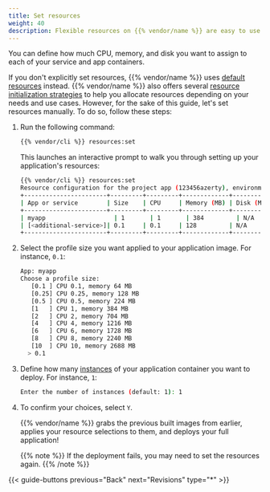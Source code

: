 ```yaml
---
title: Set resources
weight: 40
description: Flexible resources on {{% vendor/name %}} are easy to use. Find all you need to know about resources allocation there.
---
```


You can define how much CPU, memory, and disk you want to assign to each of your service and app containers.

If you don't explicitly set resources, {{% vendor/name %}} uses [default resources](/manage-resources/resource-init.md) instead.
{{% vendor/name %}} also offers several [resource initialization strategies](/manage-resources/resource-init.md) to help you allocate resources depending on your needs and use cases.
However, for the sake of this guide, let's set resources manually.
To do so, follow these steps:

1. Run the following command:

   ```bash {location="Terminal"}
   {{% vendor/cli %}} resources:set
   ```

   This launches an interactive prompt to walk you through setting up your application's resources:

   ```bash {location="Terminal"}
   {{% vendor/cli %}} resources:set
   Resource configuration for the project app (123456azerty), environment main (type: production):
   +-----------------------+---------+---------+-------------+-----------+-----------+
   | App or service        | Size    | CPU     | Memory (MB) | Disk (MB) | Instances |
   +-----------------------+---------+---------+-------------+-----------+-----------+
   | myapp                   | 1       | 1       | 384         | N/A       | 1         |
   | [<additional-service>]| 0.1     | 0.1     | 128         | N/A       | 1         |
   +-----------------------+---------+---------+-------------+-----------+-----------+
   ```

2. Select the profile size you want applied to your application image. For instance, `0.1`:

   ```bash {location="Terminal"}
   App: myapp
   Choose a profile size:
      [0.1 ] CPU 0.1, memory 64 MB
      [0.25] CPU 0.25, memory 128 MB
      [0.5 ] CPU 0.5, memory 224 MB
      [1   ] CPU 1, memory 384 MB
      [2   ] CPU 2, memory 704 MB
      [4   ] CPU 4, memory 1216 MB
      [6   ] CPU 6, memory 1728 MB
      [8   ] CPU 8, memory 2240 MB
      [10  ] CPU 10, memory 2688 MB
     > 0.1
   ```
3. Define how many [instances](/manage-resources/adjust-resources.md#horizontal-scaling) of your application container you want to deploy. For instance, `1`:

   ```bash {location="Terminal"}
   Enter the number of instances (default: 1): 1
   ```
4. To confirm your choices, select `Y`.

   {{% vendor/name %}} grabs the previous built images from earlier, applies your resource selections to them, and deploys your full application!

   {{% note %}}
   If the deployment fails, you may need to set the resources again.
   {{% /note %}}

{{< guide-buttons previous="Back" next="Revisions" type="*" >}}

